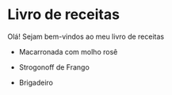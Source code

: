  # Livro de receitas

Olá! Sejam bem-vindos ao meu  livro de receitas 

- Macarronada com molho rosê

- Strogonoff de Frango

- Brigadeiro

  

